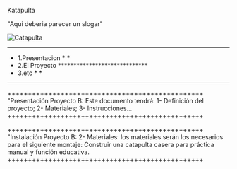 
Katapulta

"Aqui deberia parecer un slogar"

![Catapulta](https://www.flaticon.es/icono-gratis/catapulta_2328455?related_id=2328466&origin=search)
************************************************
*  1.Presentacion  *                           *
*  2.El Proyecto   *****************************
*  3.etc           *                           *
************************************************
++++++++++++++++++++++++++++++++++++++++++++++++
"Presentación Proyecto B:
Este documento tendrá:
1- Definición del proyecto;
2- Materiales;
3- Instrucciones...
++++++++++++++++++++++++++++++++++++++++++++++++

++++++++++++++++++++++++++++++++++++++++++++++++
"Instalación Proyecto B:
2- Materiales: los materiales serán los necesarios para el siguiente montaje:
Construir una catapulta casera para práctica manual y función educativa.
++++++++++++++++++++++++++++++++++++++++++++++++




